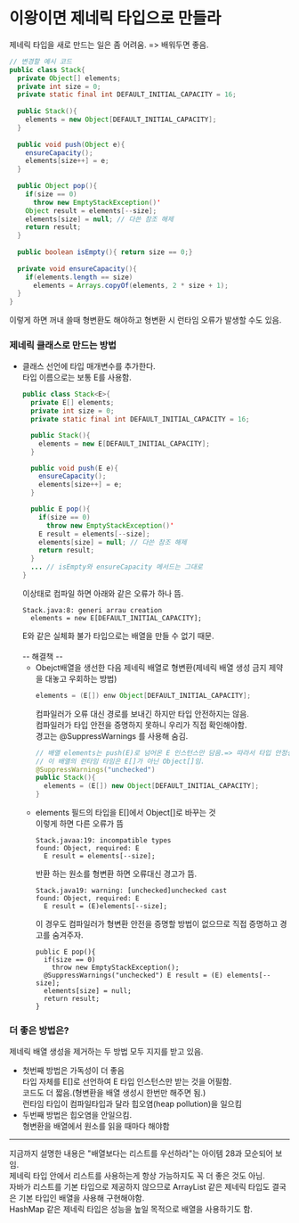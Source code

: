 # 이왕이면 제네릭 타입으로 만들라
제네릭 타입을 새로 만드는 일은 좀 어려움. => 배워두면 좋음.
```java
// 변경할 예시 코드
public class Stack{
  private Object[] elements;
  private int size = 0;
  private static final int DEFAULT_INITIAL_CAPACITY = 16;
  
  public Stack(){
    elements = new Object[DEFAULT_INITIAL_CAPACITY];
  }
  
  public void push(Object e){
    ensureCapacity();
    elements[size++] = e;
  }
  
  public Object pop(){
    if(size == 0)
      throw new EmptyStackException()'
    Object result = elements[--size];
    elements[size] = null; // 다쓴 참조 해제
    return result;
  }
  
  public boolean isEmpty(){ return size == 0;}
  
  private void ensureCapacity(){
    if(elements.length == size)
      elements = Arrays.copyOf(elements, 2 * size + 1);
  }
}
```
이렇게 하면 꺼내 쓸때 형변환도 해야하고 형변환 시 런타임 오류가 발생할 수도 있음.
### 제네릭 클래스로 만드는 방법
* 클래스 선언에 타입 매개변수를 추가한다.<br/>
  타입 이름으로는 보통 E를 사용함.
    ```java
    public class Stack<E>{
      private E[] elements;
      private int size = 0;
      private static final int DEFAULT_INITIAL_CAPACITY = 16;

      public Stack(){
        elements = new E[DEFAULT_INITIAL_CAPACITY];
      }

      public void push(E e){
        ensureCapacity();
        elements[size++] = e;
      }

      public E pop(){
        if(size == 0)
          throw new EmptyStackException()'
        E result = elements[--size];
        elements[size] = null; // 다쓴 참조 해제
        return result;
      }
      ... // isEmpty와 ensureCapacity 메서드는 그대로
    }
    ```
    이상태로 컴파일 하면 아래와 같은 오류가 하나 뜸.
    ```
    Stack.java:8: generi arrau creation
      elements = new E[DEFAULT_INITIAL_CAPACITY];
    ```
    E와 같은 실체화 불가 타입으로는 배열을 만들 수 없기 때문.<br/><br/>
    -- 해결책 -- <br/>
    * Obejct배열을 생선한 다음 제네릭 배열로 형변환(제네릭 배열 생성 금지 제약을 대놓고 우회하는 방법)<br/>
      ```java
      elements = (E[]) enw Object[DEFAULT_INITIAL_CAPACITY];
      ```
      컴파일러가 오류 대신 경로를 보내긴 하지만 타입 안전하지는 않음.<br/>
      컴파일러가 타입 안전을 증명하지 못하니 우리가 직접 확인해야함.<br/>
      경고는 @SuppressWarnings 를 사용해 숨김.
      ```java
      // 배열 elements는 push(E)로 넘어온 E 인스턴스만 담음.=> 따라서 타입 안정성을 보장.
      // 이 배열의 런타임 타임은 E[]가 아닌 Object[]임.
      @SuppressWarnings("unchecked")
      public Stack(){
        elements = (E[]) new Object[DEFAULT_INITIAL_CAPACITY];
      }
      ```
    * elements 필드의 타입을 E[]에서 Object[]로 바꾸는 것<br/>
      이렇게 하면 다른 오류가 뜸
      ```
      Stack.javaa:19: incompatible types
      found: Object, required: E
        E result = elements[--size];
      ```
      반환 하는 원소를 형변환 하면 오류대신 경고가 뜸.
      ```
      Stack.java19: warning: [unchecked]unchecked cast
      found: Object, required: E
        E result = (E)elements[--size];
      ```
      이 경우도 컴파일러가 형변환 안전을 증명할 방법이 없으므로 직접 증명하고 경고를 숨겨주자.
      ```
      public E pop(){
        if(size == 0)
          throw new EmptyStackException();
        @SuppressWarnings("unchecked") E result = (E) elements[--size];
        elements[size] = null;
        return result;
      }
      ```
### 더 좋은 방법은?
제네릭 배열 생성을 제거하는 두 방법 모두 지지를 받고 있음.<br/>
* 첫번째 방법은 가독성이 더 좋음<br/>
  타입 자체를 E[]로 선언하여 E 타입 인스턴스만 받는 것을 어필함.<br/>
  코드도 더 짧음.(형변환을 배열 생성시 한번만 해주면 됨.)<br/>
  런타임 타입이 컴파일타입과 달라 힙오염(heap pollution)을 일으킴
* 두번째 방법은 힙오염을 안일으킴.<br/>
  형변환을 배열에서 원소를 읽을 때마다 해야함
  
---
지금까지 설명한 내용은 "배열보다는 리스트를 우선하라"는 아이템 28과 모순되어 보임.<br/>
제네릭 타입 안에서 리스트를 사용하는게 항상 가능하지도 꼭 더 좋은 것도 아님.<br/>
자바가 리스트를 기본 타입으로 제공하지 않으므로 ArrayList 같은 제네릭 타입도 결국은 기본 타입인 배열을 사용해 구현해야함.<br/>
HashMap 같은 제네릭 타입은 성능을 높일 목적으로 배열을 사용하기도 함.
